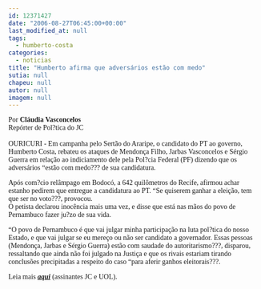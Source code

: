 ```yaml
---
id: 12371427
date: "2006-08-27T06:45:00+00:00"
last_modified_at: null
tags:
  - humberto-costa
categories:
  - noticias
title: "Humberto afirma que adversários estão com medo"
sutia: null
chapeu: null
autor: null
imagem: null
---
```

<p><P><FONT face=Verdana>Por <STRONG>Cláudia Vasconcelos</STRONG><BR>Repórter de Pol?tica do JC<BR><BR>OURICURI - Em campanha pelo Sertão do Araripe, o candidato do PT ao governo, Humberto Costa, rebateu os ataques de Mendonça Filho, Jarbas Vasconcelos e Sérgio Guerra em relação ao indiciamento dele pela Pol?cia Federal (PF) dizendo que os adversários “estão com medo??? de sua candidatura. </FONT></P></p>
<p><P><FONT face=Verdana>Após com?cio relâmpago em Bodocó, a 642 quilômetros do Recife, afirmou achar estanho pedirem que entregue a candidatura ao PT. “Se quiserem ganhar a eleição, tem que ser no voto???, provocou. <BR>O petista declarou inocência mais uma vez, e disse que está nas mãos do povo de Pernambuco fazer ju?zo de sua vida. </FONT></P></p>
<p><P><FONT face=Verdana>“O povo de Pernambuco é que vai julgar minha participação na luta pol?tica do nosso Estado, e que vai julgar se eu mereço ou não ser candidato a governador. Essas pessoas (Mendonça, Jarbas e Sérgio Guerra) estão com saudade do autoritarismo???, disparou, ressaltando que ainda não foi julgado na Justiça e que os rivais estariam tirando conclusões precipitadas a respeito do caso “para aferir ganhos eleitorais???.</FONT></P></p>
<p><P><FONT face=Verdana>Leia mais <STRONG><EM><U><A href=\"https://jc3.uol.com.br/jornal/2006/08/27/not_198423.php\">aqui</A></U></EM></STRONG> (assinantes JC e UOL).</FONT></P> </p>
